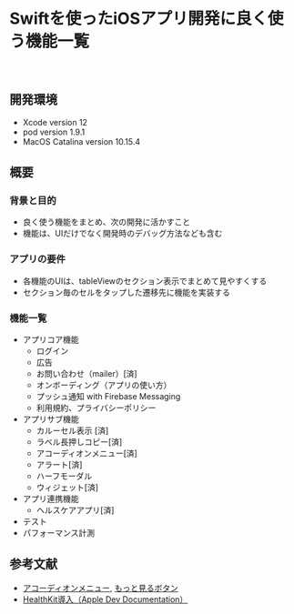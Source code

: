 Swiftを使ったiOSアプリ開発に良く使う機能一覧
====
　
## 開発環境
- Xcode version 12
- pod version 1.9.1
- MacOS Catalina version 10.15.4

## 概要
### 背景と目的
- 良く使う機能をまとめ、次の開発に活かすこと 
- 機能は、UIだけでなく開発時のデバッグ方法なども含む

### アプリの要件
- 各機能のUIは、tableViewのセクション表示でまとめて見やすくする
- セクション毎のセルをタップした遷移先に機能を実装する

### 機能一覧
- アプリコア機能
	- ログイン
	- 広告
	- お問い合わせ（mailer）[済]
	- オンボーディング（アプリの使い方）
	- プッシュ通知 with Firebase Messaging
	- 利用規約、プライバシーポリシー
- アプリサブ機能
	- カルーセル表示 [済]
	- ラベル長押しコピー[済]
	- アコーディオンメニュー[済]
	- アラート[済]
	- ハーフモーダル
	- ウィジェット[済]
- アプリ連携機能
	- ヘルスケアアプリ[済]
- テスト
- パフォーマンス計測

## 参考文献
- [アコーディオンメニュー](https://github.com/nRewik/UIStackViewEasyAnimation), [もっと見るボタン](https://qiita.com/kimioman/items/277dcc3a8bf59eba9751)
- [HealthKit導入（Apple Dev Documentation）](https://developer.apple.com/documentation/healthkit/setting_up_healthkit)


